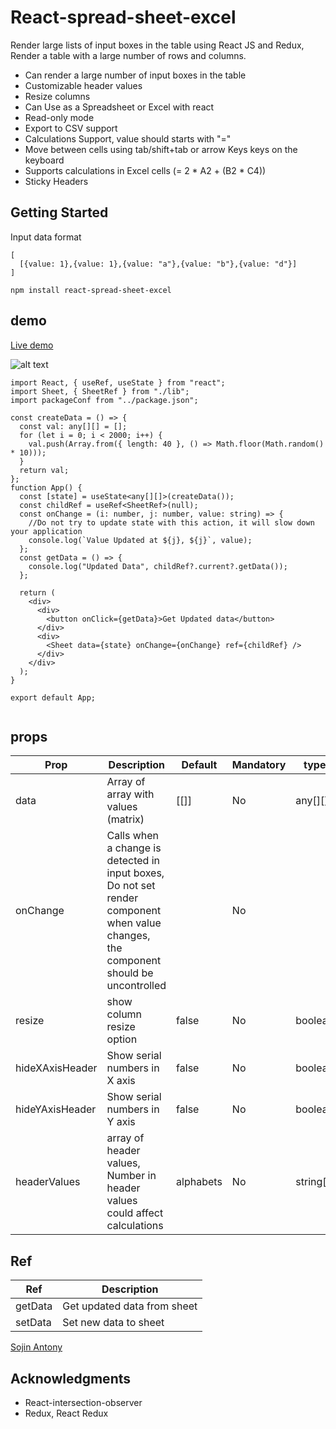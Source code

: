 # React-spread-sheet-excel

Render large lists of input boxes in the table using React JS and Redux, Render a table with a large number of rows and columns.

* Can render a large number of input boxes in the table
* Customizable header values
* Resize columns
* Can Use as a Spreadsheet or Excel with react
* Read-only mode
* Export to CSV support
* Calculations Support, value should starts with "="
* Move between cells using tab/shift+tab or arrow Keys keys on the keyboard
* Supports calculations in Excel cells (= 2 * A2 + (B2 * C4))
* Sticky Headers


## Getting Started

Input data format
```
[
  [{value: 1},{value: 1},{value: "a"},{value: "b"},{value: "d"}]
]
```
```
npm install react-spread-sheet-excel

```
## demo
[Live demo](https://sojinantony01.github.io/react-spread-sheet/)

![alt text](https://raw.githubusercontent.com/sojinantony01/react-spread-sheet/main/public/images/samplesheet.png)

```
import React, { useRef, useState } from "react";
import Sheet, { SheetRef } from "./lib";
import packageConf from "../package.json";

const createData = () => {
  const val: any[][] = [];
  for (let i = 0; i < 2000; i++) {
    val.push(Array.from({ length: 40 }, () => Math.floor(Math.random() * 10)));
  }
  return val;
};
function App() {
  const [state] = useState<any[][]>(createData());
  const childRef = useRef<SheetRef>(null);
  const onChange = (i: number, j: number, value: string) => {
    //Do not try to update state with this action, it will slow down your application
    console.log(`Value Updated at ${j}, ${j}`, value);
  };
  const getData = () => {
    console.log("Updated Data", childRef?.current?.getData()); 
  };

  return (
    <div>
      <div>
        <button onClick={getData}>Get Updated data</button>
      </div>
      <div>
        <Sheet data={state} onChange={onChange} ref={childRef} />
      </div>
    </div>
  );
}

export default App;


```
## props

| Prop | Description | Default | Mandatory | type
| --- | --- | -- | -- | -- |
| data | Array of array with values (matrix)  | [[]]  |  No | any[][] |
| onChange | Calls when a change is detected in input boxes, Do not set render component when value changes, the component should be uncontrolled |  | No | 
| resize | show column resize option | false | No | boolean |
| hideXAxisHeader | Show serial numbers in X axis | false | No | boolean |
| hideYAxisHeader | Show serial numbers in Y axis | false | No | boolean |
| headerValues | array of header values, Number in header values could affect calculations | alphabets | No | string[] |

## Ref

| Ref | Description |
| --- | --- |
| getData | Get updated data from sheet | 
| setData | Set new data to sheet |

[Sojin Antony](https://github.com/sojinantony01)

## Acknowledgments

* React-intersection-observer
* Redux, React Redux
